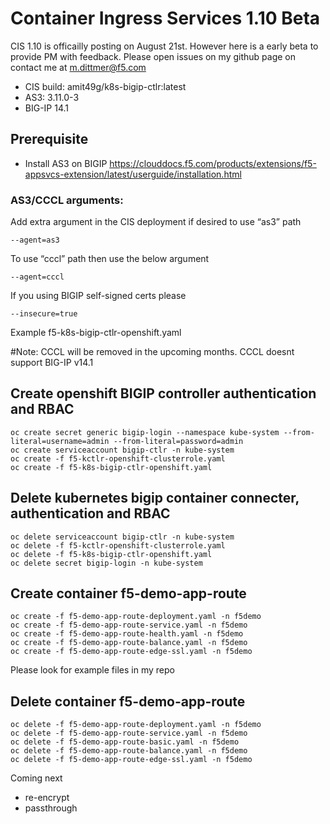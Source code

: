 # Container Ingress Services 1.10 Beta

CIS 1.10 is officailly posting on August 21st. However here is a early beta to provide PM with feedback. Please open issues on my github page on contact me at m.dittmer@f5.com

* CIS build: amit49g/k8s-bigip-ctlr:latest
* AS3: 3.11.0-3
* BIG-IP 14.1

## Prerequisite 
 
* Install AS3 on BIGIP
https://clouddocs.f5.com/products/extensions/f5-appsvcs-extension/latest/userguide/installation.html

### AS3/CCCL arguments:

Add extra argument in the CIS deployment if desired to use “as3” path  
 ```
 --agent=as3
 ```
To use “cccl” path then use the below argument
 ```
 --agent=cccl
```
If you using BIGIP self-signed certs please
 ```
 --insecure=true
```
Example f5-k8s-bigip-ctlr-openshift.yaml

#Note: CCCL will be removed in the upcoming months. CCCL doesnt support BIG-IP v14.1

## Create openshift BIGIP controller authentication and RBAC
```
oc create secret generic bigip-login --namespace kube-system --from-literal=username=admin --from-literal=password=admin
oc create serviceaccount bigip-ctlr -n kube-system
oc create -f f5-kctlr-openshift-clusterrole.yaml
oc create -f f5-k8s-bigip-ctlr-openshift.yaml
```
## Delete kubernetes bigip container connecter, authentication and RBAC
```
oc delete serviceaccount bigip-ctlr -n kube-system
oc delete -f f5-kctlr-openshift-clusterrole.yaml
oc delete -f f5-k8s-bigip-ctlr-openshift.yaml
oc delete secret bigip-login -n kube-system
```
## Create container f5-demo-app-route
```
oc create -f f5-demo-app-route-deployment.yaml -n f5demo
oc create -f f5-demo-app-route-service.yaml -n f5demo
oc create -f f5-demo-app-route-health.yaml -n f5demo
oc create -f f5-demo-app-route-balance.yaml -n f5demo
oc create -f f5-demo-app-route-edge-ssl.yaml -n f5demo
```
Please look for example files in my repo

## Delete container f5-demo-app-route
```
oc delete -f f5-demo-app-route-deployment.yaml -n f5demo
oc delete -f f5-demo-app-route-service.yaml -n f5demo
oc delete -f f5-demo-app-route-basic.yaml -n f5demo
oc delete -f f5-demo-app-route-balance.yaml -n f5demo
oc delete -f f5-demo-app-route-edge-ssl.yaml -n f5demo
```
Coming next
* re-encrypt
* passthrough